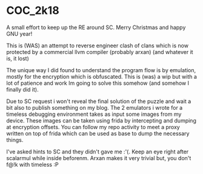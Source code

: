 # COC_2k18
A small effort to keep up the RE around SC. Merry Christmas and happy GNU year!

This is (WAS) an attempt to reverse engineer clash of clans which is now protected by a commercial llvm compiler (probably arxan) (and whatever it is, it lost)

The unique way I did found to understand the program flow is by emulation, mostly for the encryption which is obfuscated.
This is (was) a wip but with a lot of patience and work Im going to solve this somehow (and somehow I finally did it).

Due to SC request i won't reveal the final solution of the puzzle and wait a bit also to publish something on my blog. The 2 emulators i wrote for a timeless debugging environment takes as input some images from my device. These images can be taken using frida by intercepting and dumping at encryption offsets. You can follow my repo activity to meet a proxy written on top of frida which can be used as base to dump the necessary things. 

I've asked hints to SC and they didn't gave me :'(. Keep an eye right after scalarmul while inside beforenm. Arxan makes it very trivial but, you don't f@!k with timeless :P
